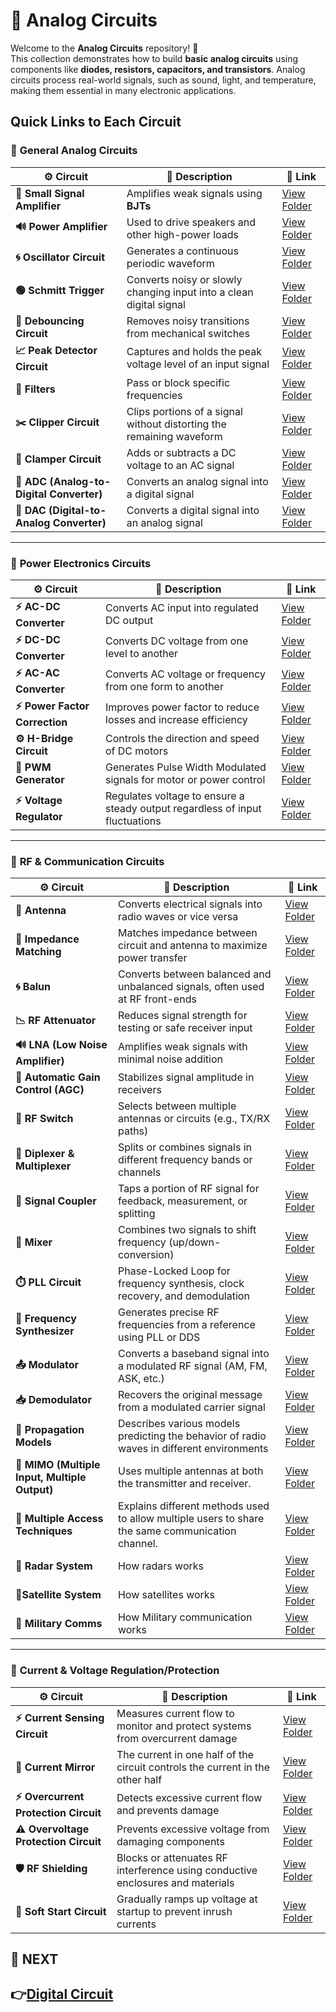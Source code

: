 # 🔌 Analog Circuits

Welcome to the **Analog Circuits** repository! 🎉  
This collection demonstrates how to build **basic analog circuits** using components like **diodes, resistors, capacitors, and transistors**. Analog circuits process real-world signals, such as sound, light, and temperature, making them essential in many electronic applications.


## Quick Links to Each Circuit

### 🔹 **General Analog Circuits**  

| ⚙️ Circuit                         | 📜 Description                                                                  | 🔗 Link                                              |
|------------------------------------|---------------------------------------------------------------------------------|-----------------------------------------------------|
| **📢 Small Signal Amplifier**      | Amplifies weak signals using **BJTs**                                            | [View Folder](./Analog_Basic/Small_Signal_Amplifier) |
| **🔊 Power Amplifier**             | Used to drive speakers and other high-power loads                               | [View Folder](./Analog_Basic/Power_Amplifier)       |
| **🌀 Oscillator Circuit**          | Generates a continuous periodic waveform                                        | [View Folder](./Analog_Basic/Oscillator)            |
| **🟢 Schmitt Trigger**             | Converts noisy or slowly changing input into a clean digital signal             | [View Folder](./Analog_Basic/Schmitt_trigger)        |
| **🔄 Debouncing Circuit**          | Removes noisy transitions from mechanical switches                              | [View Folder](./Analog_Basic/Debouncing)      |
| **📈 Peak Detector Circuit**       | Captures and holds the peak voltage level of an input signal                    | [View Folder](./Analog_Basic/Peak_Detector)          |
| **🔎 Filters**                     | Pass or block specific frequencies                                              | [View Folder](./Analog_Basic/Filters/)               |
| **✂️ Clipper Circuit**             | Clips portions of a signal without distorting the remaining waveform             | [View Folder](./Analog_Basic/Clipper_Circuit/)       |
| **🔼 Clamper Circuit**             | Adds or subtracts a DC voltage to an AC signal                                  | [View Folder](./Analog_Basic/Clamper_Circuits/)      |
| **🔄 ADC (Analog-to-Digital Converter)**  | Converts an analog signal into a digital signal                                   | [View Folder](./Analog_Basic/ADC)                    |
| **🔁 DAC (Digital-to-Analog Converter)**  | Converts a digital signal into an analog signal                                  | [View Folder](./Analog_Basic/DAC)                    |

---
### 🔹 **Power Electronics Circuits**  

| ⚙️ Circuit                    | 📜 Description                                                              | 🔗 Link                                              |
|------------------------------|------------------------------------------------------------------------------|-----------------------------------------------------|
| **⚡ AC-DC Converter**        | Converts AC input into regulated DC output                                  | [View Folder](./Power_Electronics/Rectifier/)                         |
| **⚡ DC-DC Converter**        | Converts DC voltage from one level to another                               | [View Folder](./Power_Electronics/DCDC_Converter/)                    |
| **⚡ AC-AC Converter**        | Converts AC voltage or frequency from one form to another                   | [View Folder](./Power_Electronics/ACAC_Converter/)                    |
| **⚡ Power Factor Correction**| Improves power factor to reduce losses and increase efficiency              | [View Folder](./Power_Electronics/PFC/)                               |
| **⚙️ H-Bridge Circuit**       | Controls the direction and speed of DC motors                               | [View Folder](./Power_Electronics/H_Bridge/)                          |
| **🔄 PWM Generator**          | Generates Pulse Width Modulated signals for motor or power control          | [View Folder](./Power_Electronics/PWM/)                               |
| **⚡ Voltage Regulator**      | Regulates voltage to ensure a steady output regardless of input fluctuations | [View Folder](./Power_Electronics/Voltage_Regulator/)                 |


---
### 📡 **RF & Communication Circuits**

| ⚙️ Circuit              | 📜 Description                                                                  | 🔗 Link                                      |
|------------------------|----------------------------------------------------------------------------------|---------------------------------------------|
| **📡 Antenna**         | Converts electrical signals into radio waves or vice versa                      | [View Folder](.RF_Communication//Signal_Interface/Antenna)                    |
| **📡 Impedance Matching** | Matches impedance between circuit and antenna to maximize power transfer        | [View Folder](./RF_Communication/Signal_Interface/Impedance_Matching)         |
| **🌀 Balun**            | Converts between balanced and unbalanced signals, often used at RF front-ends   | [View Folder](./RF_Communication/Signal_Interface/Balun)                      |
| **📉 RF Attenuator**               | Reduces signal strength for testing or safe receiver input                      | [View Folder](./RF_Communication/Signal_Conditioning/RF_Attenuator)         |
| **🔊 LNA (Low Noise Amplifier)**   | Amplifies weak signals with minimal noise addition                              | [View Folder](./RF_Communication/Signal_Conditioning/LNA)                   |
| **🔄 Automatic Gain Control (AGC)**| Stabilizes signal amplitude in receivers                                        | [View Folder](./RF_Communication/Signal_Conditioning/AGC)                   |
| **📵 RF Switch**              | Selects between multiple antennas or circuits (e.g., TX/RX paths)             | [View Folder](./RF_Communication/Signal_Routing/RF_Switch)            |
| **🔂 Diplexer & Multiplexer** | Splits or combines signals in different frequency bands or channels           | [View Folder](./RF_Communication/Signal_Routing/Diplexer)             |
| **🔀 Signal Coupler**         | Taps a portion of RF signal for feedback, measurement, or splitting           | [View Folder](./RF_Communication/Signal_Routing/Signal_Coupler)       |
| **🔁 Mixer**                 | Combines two signals to shift frequency (up/down-conversion)                    | [View Folder](./RF_Communication/Frequency_Generation/Mixer)                      |
| **⏱️ PLL Circuit**           | Phase-Locked Loop for frequency synthesis, clock recovery, and demodulation     | [View Folder](./RF_Communication/Frequency_Generation/PLL)                        |
| **🧭 Frequency Synthesizer** | Generates precise RF frequencies from a reference using PLL or DDS              | [View Folder](./RF_Communication/Frequency_Generation/Frequency_Synthesizer)      |
| **📤 Modulator**         | Converts a baseband signal into a modulated RF signal (AM, FM, ASK, etc.)   | [View Folder](./RF_Communication/Modulator_Demodulator/Modulator)        |
| **📥 Demodulator**       | Recovers the original message from a modulated carrier signal               | [View Folder](./RF_Communication/Modulator_Demodulator/Demodulator)      |
| **📡 Propagation Models** | Describes various models predicting the behavior of radio waves in different environments | [View Folder](./RF_Communication/Propagation_Models)        |
| **📡 MIMO (Multiple Input, Multiple Output)** | Uses multiple antennas at both the transmitter and receiver. | [View Folder](./RF_Communication/MIMO)                     |
| **📡 Multiple Access Techniques**    | Explains different methods  used to allow multiple users to share the same communication channel. | [View Folder](./RF_Communication/MAT)                      |
| **📡 Radar System** | How radars works | [View Folder](./RF_Communication/radar)        |
| **📡Satellite System** | How satellites works | [View Folder](./RF_Communication/Satellite)        |
| **📡 Military Comms** |How Military communication works| [View Folder](./RF_Communication/Military)        |

---
### 🔹 **Current & Voltage Regulation/Protection**  

| ⚙️ Circuit                          | 📜 Description                                                                 | 🔗 Link                                              |
|-------------------------------------|--------------------------------------------------------------------------------|-----------------------------------------------------|
| **⚡ Current Sensing Circuit**       | Measures current flow to monitor and protect systems from overcurrent damage   | [View Folder](./Circuit_Protection/Current_Sensing)                   |
| **🔄 Current Mirror**               | The current in one half of the circuit controls the current in the other half  | [View Folder](./Circuit_Protection/Current_mirror/)                   |
| **⚡ Overcurrent Protection Circuit**| Detects excessive current flow and prevents damage                             | [View Folder](./Circuit_Protection/Overcurrent)                       |
| **⚠️ Overvoltage Protection Circuit**| Prevents excessive voltage from damaging components                            | [View Folder](./Circuit_Protection/Overvoltage)                       |
| **🛡️ RF Shielding**     | Blocks or attenuates RF interference using conductive enclosures and materials  | [View Folder](./Circuit_Protection/RF_Shielding)               |
| **🌅 Soft Start Circuit**           | Gradually ramps up voltage at startup to prevent inrush currents               | [View Folder](./Circuit_Protection/Soft_Start)                        |

## 🔹 NEXT  
**👉[Digital Circuit](../Digital_Circuit)**
---
